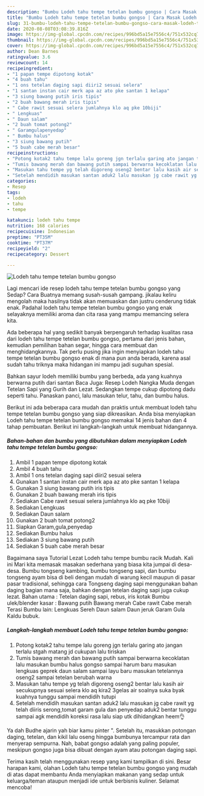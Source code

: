 ```yaml
---
description: "Bumbu Lodeh tahu tempe tetelan bumbu gongso | Cara Masak Lodeh tahu tempe tetelan bumbu gongso Yang Enak Banget"
title: "Bumbu Lodeh tahu tempe tetelan bumbu gongso | Cara Masak Lodeh tahu tempe tetelan bumbu gongso Yang Enak Banget"
slug: 31-bumbu-lodeh-tahu-tempe-tetelan-bumbu-gongso-cara-masak-lodeh-tahu-tempe-tetelan-bumbu-gongso-yang-enak-banget
date: 2020-08-08T03:08:39.816Z
image: https://img-global.cpcdn.com/recipes/996bd5a15e7556c4/751x532cq70/lodeh-tahu-tempe-tetelan-bumbu-gongso-foto-resep-utama.jpg
thumbnail: https://img-global.cpcdn.com/recipes/996bd5a15e7556c4/751x532cq70/lodeh-tahu-tempe-tetelan-bumbu-gongso-foto-resep-utama.jpg
cover: https://img-global.cpcdn.com/recipes/996bd5a15e7556c4/751x532cq70/lodeh-tahu-tempe-tetelan-bumbu-gongso-foto-resep-utama.jpg
author: Dean Barnes
ratingvalue: 3.6
reviewcount: 14
recipeingredient:
- "1 papan tempe dipotong kotak"
- "4 buah tahu"
- "1 ons tetelan daging sapi diiri2 sesuai selera"
- "1 santan instan cair merk apa az ato pke santan 1 kelapa"
- "3 siung bawang putih iris tipis"
- "2 buah bawang merah iris tipis"
- " Cabe rawit sesuai selera jumlahnya klo aq pke 10biji"
- " Lengkuas"
- " Daun salam"
- "2 buah tomat potong2"
- " Garamgulapenyedap"
- " Bumbu halus"
- "3 siung bawang putih"
- "5 buah cabe merah besar"
recipeinstructions:
- "Potong kotak2 tahu tempe lalu goreng jgn terlalu garing ato jangan terlalu stgah matang jd cukupan lalu tiriskan"
- "Tumis bawang merah dan bawang putih sampai berwarna kecoklatan lalu masukan bumbu halus gongso sampai harum baru masukan lengkuas geprek daun salam sampai layu baru masukan tetelannya oseng2 sampai tetelan berubah warna"
- "Masukan tahu tempe yg telah digoreng oseng2 bentar lalu kasih air secukupnya sesuai selera klo aq kira2 3gelas air soalnya suka byak kuahnya tunggu sampai mendidih tutupi"
- "Setelah mendidih masukan santan aduk2 lalu masukan jg cabe rawit yg telah diiris serong,tomat garam gula dan penyedap aduk2 bentar tunggu sampai agk mendidih koreksi rasa lalu siap utk dihidangkan heem👌"
categories:
- Resep
tags:
- lodeh
- tahu
- tempe

katakunci: lodeh tahu tempe 
nutrition: 168 calories
recipecuisine: Indonesian
preptime: "PT35M"
cooktime: "PT37M"
recipeyield: "2"
recipecategory: Dessert

---
```



![Lodeh tahu tempe tetelan bumbu gongso](https://img-global.cpcdn.com/recipes/996bd5a15e7556c4/751x532cq70/lodeh-tahu-tempe-tetelan-bumbu-gongso-foto-resep-utama.jpg)

Lagi mencari ide resep lodeh tahu tempe tetelan bumbu gongso yang Sedap? Cara Buatnya memang susah-susah gampang. jikalau keliru mengolah maka hasilnya tidak akan memuaskan dan justru cenderung tidak enak. Padahal lodeh tahu tempe tetelan bumbu gongso yang enak selayaknya memiliki aroma dan cita rasa yang mampu memancing selera kita.

Ada beberapa hal yang sedikit banyak berpengaruh terhadap kualitas rasa dari lodeh tahu tempe tetelan bumbu gongso, pertama dari jenis bahan, kemudian pemilihan bahan segar, hingga cara membuat dan menghidangkannya. Tak perlu pusing jika ingin menyiapkan lodeh tahu tempe tetelan bumbu gongso enak di mana pun anda berada, karena asal sudah tahu triknya maka hidangan ini mampu jadi suguhan spesial.

Bahkan sayur lodeh memiliki bumbu yang berbeda, ada yang kuahnya berwarna putih dari santan Baca Juga: Resep Lodeh Nangka Muda dengan Tetelan Sapi yang Gurih dan Lezat. Sedangkan tempe cukup dipotong dadu seperti tahu. Panaskan panci, lalu masukan telur, tahu, dan bumbu halus.


Berikut ini ada beberapa cara mudah dan praktis untuk membuat lodeh tahu tempe tetelan bumbu gongso yang siap dikreasikan. Anda bisa menyiapkan Lodeh tahu tempe tetelan bumbu gongso memakai 14 jenis bahan dan 4 tahap pembuatan. Berikut ini langkah-langkah untuk membuat hidangannya.

<!--inarticleads1-->

##### Bahan-bahan dan bumbu yang dibutuhkan dalam menyiapkan Lodeh tahu tempe tetelan bumbu gongso:

1. Ambil 1 papan tempe dipotong kotak
1. Ambil 4 buah tahu
1. Ambil 1 ons tetelan daging sapi diiri2 sesuai selera
1. Gunakan 1 santan instan cair merk apa az ato pke santan 1 kelapa
1. Gunakan 3 siung bawang putih iris tipis
1. Gunakan 2 buah bawang merah iris tipis
1. Sediakan  Cabe rawit sesuai selera jumlahnya klo aq pke 10biji
1. Sediakan  Lengkuas
1. Sediakan  Daun salam
1. Gunakan 2 buah tomat potong2
1. Siapkan  Garam,gula,penyedap
1. Sediakan  Bumbu halus
1. Sediakan 3 siung bawang putih
1. Sediakan 5 buah cabe merah besar


Bagaimana saya Tutorial Lezat Lodeh tahu tempe bumbu racik Mudah. Kali ini Mari kita memasak masakan sederhana yang biasa kita jumpai di desa-desa. Bumbu tongseng kambing, bumbu tongseng sapi, dan bumbu tongseng ayam bisa di beli dengan mudah di warung kecil maupun di pasar pasar tradisional, sehingga cara Tongseng daging sapi menggunakan bahan daging bagian mana saja, bahkan dengan tetelan daging sapi juga cukup lezat. Bahan utama : Tetelan daging sapi, rebus, iris kotak Bumbu ulek/blender kasar : Bawang putih Bawang merah Cabe rawit Cabe merah Terasi Bumbu lain: Lengkuas Sereh Daun salam Daun jeruk Garam Gula Kaldu bubuk. 

<!--inarticleads2-->

##### Langkah-langkah membuat Lodeh tahu tempe tetelan bumbu gongso:

1. Potong kotak2 tahu tempe lalu goreng jgn terlalu garing ato jangan terlalu stgah matang jd cukupan lalu tiriskan
1. Tumis bawang merah dan bawang putih sampai berwarna kecoklatan lalu masukan bumbu halus gongso sampai harum baru masukan lengkuas geprek daun salam sampai layu baru masukan tetelannya oseng2 sampai tetelan berubah warna
1. Masukan tahu tempe yg telah digoreng oseng2 bentar lalu kasih air secukupnya sesuai selera klo aq kira2 3gelas air soalnya suka byak kuahnya tunggu sampai mendidih tutupi
1. Setelah mendidih masukan santan aduk2 lalu masukan jg cabe rawit yg telah diiris serong,tomat garam gula dan penyedap aduk2 bentar tunggu sampai agk mendidih koreksi rasa lalu siap utk dihidangkan heem👌


Ya dah Budhe ajarin yah biar kamu pinter &#34;. Setelah itu, masukkan potongan daging, tetelan, dan kikil lalu oseng hingga bumbunya tercampur rata dan menyerap sempurna. Nah, babat gongso adalah yang paling populer, meskipun gongso juga bisa dibuat dengan ayam atau potongan daging sapi. 

Terima kasih telah menggunakan resep yang kami tampilkan di sini. Besar harapan kami, olahan Lodeh tahu tempe tetelan bumbu gongso yang mudah di atas dapat membantu Anda menyiapkan makanan yang sedap untuk keluarga/teman ataupun menjadi ide untuk berbisnis kuliner. Selamat mencoba!
